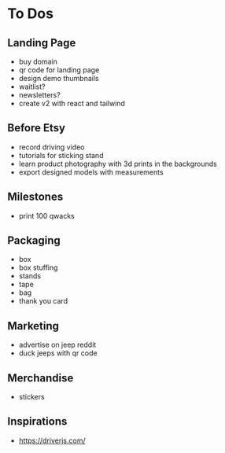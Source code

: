 # To Dos

## Landing Page

-   buy domain
-   qr code for landing page
-   design demo thumbnails
-   waitlist?
-   newsletters?
-   create v2 with react and tailwind

## Before Etsy

-   record driving video
-   tutorials for sticking stand
-   learn product photography with 3d prints in the backgrounds
-   export designed models with measurements

## Milestones

-   print 100 qwacks

## Packaging

-   box
-   box stuffing
-   stands
-   tape
-   bag
-   thank you card

## Marketing

-   advertise on jeep reddit
-   duck jeeps with qr code

## Merchandise

-   stickers

## Inspirations

-   https://driverjs.com/
